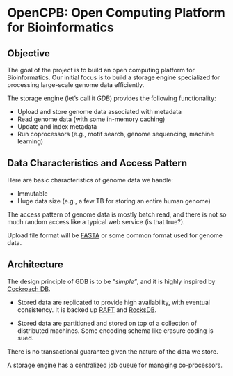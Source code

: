 # OpenCPB: Open Computing Platform for Bioinformatics

## Objective

The goal of the project is to build an open computing platform for
Bioinformatics. Our initial focus is to build a storage engine
specialized for processing large-scale genome data efficiently.

The storage engine (let’s call it *GDB*) provides the following functionality:

- Upload and store genome data associated with metadata
- Read genome data (with some in-memory caching)
- Update and index metadata
- Run coprocessors (e.g., motif search, genome sequencing, machine learning)

## Data Characteristics and Access Pattern

Here are basic characteristics of genome data we handle:

- Immutable
- Huge data size (e.g., a few TB for storing an entire human genome)

The access pattern of genome data is mostly batch read, and there is
not so much random access like a typical web service (is that true?).

Upload file format will be
[FASTA](https://en.wikipedia.org/wiki/FASTA_format) or some common
format used for genome data.

## Architecture

The design principle of GDB is to be *"simple”*, and it is highly
inspired by [Cockroach DB](http://cockroachlabs.com).

- Stored data are replicated to provide high availability, with
  eventual consistency. It is backed up
  [RAFT](https://raft.github.io/raft.pdf) and [RocksDB](http://rocksdb.org/).

- Stored data are partitioned and stored on top of a collection of
  distributed machines. Some encoding schema like erasure coding is sued.

There is no transactional guarantee given the nature of the data we store.

A storage engine has a centralized job queue for managing co-processors.


